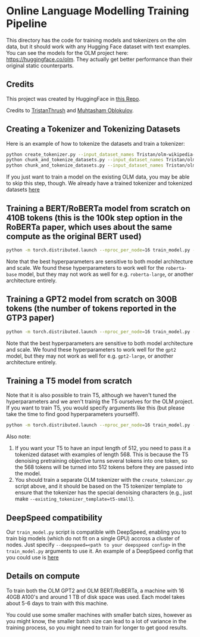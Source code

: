 # Online Language Modelling Training Pipeline

This directory has the code for training models and tokenizers on the olm data, but it should work with any Hugging Face dataset with text examples. You can see the models for the OLM project here: https://huggingface.co/olm. They actually get better performance than their original static counterparts.

## Credits

This project was created by HuggingFace in [this Repo](https://github.com/huggingface/olm-training).

Credits to [TristanThrush](https://github.com/TristanThrush) and [Muhtasham Oblokulov](https://github.com/Muhtasham).

## Creating a Tokenizer and Tokenizing Datasets 

Here is an example of how to tokenize the datasets and train a tokenizer:

```bash
python create_tokenizer.py --input_dataset_names Tristan/olm-wikipedia-20221001 Tristan/olm-CC-MAIN-2022-40-sampling-ratio-0.15894621295 Tristan/olm-CC-MAIN-2022-21-sampling-ratio-0.14775510204 Tristan/olm-CC-MAIN-2022-27-sampling-ratio-0.16142697881 Tristan/olm-CC-MAIN-2022-33-sampling-ratio-0.20 --existing_tokenizer_template roberta-base --output_tokenizer_name Tristan/olm-tokenizer --text_column text --push_to_hub
python chunk_and_tokenize_datasets.py --input_dataset_names Tristan/olm-wikipedia-20221001 Tristan/olm-CC-MAIN-2022-40-sampling-ratio-0.15894621295 --input_tokenizer_name Tristan/olm-tokenizer --output_dataset_name Tristan/olm-october-2022-tokenized-512 --text_column text --num_proc 224 --push_to_hub --max_len 512
python chunk_and_tokenize_datasets.py --input_dataset_names Tristan/olm-wikipedia-20221001 Tristan/olm-CC-MAIN-2022-40-sampling-ratio-0.15894621295 --input_tokenizer_name Tristan/olm-tokenizer --output_dataset_name Tristan/olm-october-2022-tokenized-1024 --text_column text --num_proc 224 --push_to_hub --max_len 1024
```

If you just want to train a model on the existing OLM data, you may be able to skip this step, though. We already have a trained tokenizer and tokenized datasets [here](https://huggingface.co/olm)

## Training a BERT/RoBERTa model from scratch on 410B tokens (this is the 100k step option in the RoBERTa paper, which uses about the same compute as the original BERT used)

```bash
python -m torch.distributed.launch --nproc_per_node=16 train_model.py --lm_type=mlm --dataset_id=Tristan/olm-october-2022-tokenized-512 --repository_id=Tristan/olm-roberta-base-oct-2022 --tokenizer_id=Tristan/olm-tokenizer --model_config_id=roberta-base --adam_beta2=0.98 --adam_epsilon=1e-6 --adam_beta1=0.9 --warmup_steps=24000 --max_steps=100000 --per_device_train_batch_size=20 --gradient_accumulation_steps=25 --learning_rate=6e-4
```

Note that the best hyperparameters are sensitive to both model architecture and scale. We found these hyperparameters to work well for the `roberta-base` model, but they may not work as well for e.g. `roberta-large`, or another architecture entirely.

## Training a GPT2 model from scratch on 300B tokens (the number of tokens reported in the GTP3 paper)

```bash
python -m torch.distributed.launch --nproc_per_node=16 train_model.py --lm_type=clm --dataset_id=Tristan/olm-october-2022-tokenized-1024 --repository_id=Tristan/olm-gpt2-oct-2022 --tokenizer_id=Tristan/olm-tokenizer --model_config_id=gpt2 --max_steps=580000 --learning_rate=1e-3 --warmup_steps=725 --adam_beta1=0.9 --adam_beta2=0.95 --adam_epsilon=1e-7 --weight_decay=0.1 --lr_scheduler_type=cosine --per_device_train_batch_size=8 --gradient_accumulation_steps=4
```

Note that the best hyperparameters are sensitive to both model architecture and scale. We found these hyperparameters to work well for the `gpt2` model, but they may not work as well for e.g. `gpt2-large`, or another architecture entirely.

## Training a T5 model from scratch

Note that it is also possible to train T5, although we haven't tuned the hyperparameters and we aren't trainig the T5 ourselves for the OLM project. If you want to train T5, you would specify arguments like this (but please take the time to find good hyperparameters yourself!).

```bash
python -m torch.distributed.launch --nproc_per_node=16 train_model.py --lm_type=t5 --dataset_id=Tristan/olm-october-2022-tokenized-568 --repository_id=Tristan/olm-t5-small-oct-2022 --tokenizer_id=Tristan/olm-t5-tokenizer --model_config_id=t5-small --adam_beta2=0.98 --adam_epsilon=1e-6 --adam_beta1=0.9 --warmup_steps=24000 --max_steps=100000 --per_device_train_batch_size=20 --gradient_accumulation_steps=25 --learning_rate=6e-4
```

Also note:

1. If you want your T5 to have an input length of 512, you need to pass it a tokenized dataset with examples of length 568. This is because the T5 denoising pretraining objective turns several tokens into one token, so the 568 tokens will be turned into 512 tokens before they are passed into the model.
2. You should train a separate OLM tokenizer with the `create_tokenizer.py` script above, and it should be based on the T5 tokenizer template to ensure that the tokenizer has the special denoising characters (e.g., just make `--existing_tokenizer_template=t5-small`).

## DeepSpeed compatibility

Our `train_model.py` script is compatible with DeepSpeed, enabling you to train big models (which do not fit on a single GPU) accross a cluster of nodes. Just specify `--deepspeed=<path to your deepspeed config>` in the `train_model.py` arguments to use it. An example of a DeepSpeed config that you could use is [here](https://huggingface.co/docs/transformers/main_classes/deepspeed#zero3-example)

## Details on compute

To train both the OLM GPT2 and OLM BERT/RoBERTa, a machine with 16 40GB A100's and around 1 TB of disk space was used.
Each model takes about 5-6 days to train with this machine.

You could use some smaller machines with smaller batch sizes, however as you might know, the smaller batch size can lead to a lot of variance in the training process, so you might need to train for longer to get good results.
